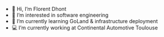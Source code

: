 - 👋 Hi, I’m Florent Dhont
- 👀 I’m interested in software engineering
- 🌱 I’m currently learning GoLand & infrastructure deployment
- 💻 I’m currently working at Continental Automotive Toulouse

<!---
FloFloDht/FloFloDht is a ✨ special ✨ repository because its `README.md` (this file) appears on your GitHub profile.
You can click the Preview link to take a look at your changes.
--->
